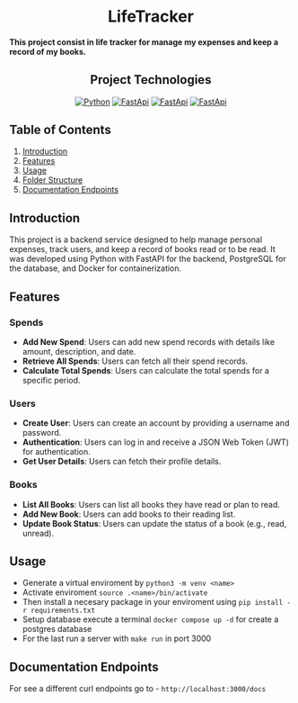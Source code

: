 <h1 align="center">
    LifeTracker
</h1>

<h4 align="left">
    This project consist in life tracker for manage my expenses and keep a record of my books.
</h4>

<div align="center">

<!-- <img src="./image/logo.jpg" alt="Personal Logo" width="800" height="450"> -->

## Project Technologies

[![Python](https://img.shields.io/badge/Python-3178C6?style=for-the-badge&logo=python&logoColor=white&labelColor=101010)]()
[![FastApi](https://img.shields.io/badge/fastapi-009688?style=for-the-badge&logo=fastapi&logoColor=white&labelColor=101010)]()
[![FastApi](https://img.shields.io/badge/postgresql-4169E1?style=for-the-badge&logo=postgresql&logoColor=white&labelColor=101010)]()
[![FastApi](https://img.shields.io/badge/Docker-2496ED?style=for-the-badge&logo=Docker&logoColor=white&labelColor=101010)]()

</div>

## Table of Contents

1. [Introduction](#introduction)
2. [Features](#features)
3. [Usage](#usage)
4. [Folder Structure](#folder-structure)
5. [Documentation Endpoints](#documentation-endpoints)


## Introduction

This project is a backend service designed to help manage personal expenses, track users, and keep a record of books read or to be read. It was developed using Python with FastAPI for the backend, PostgreSQL for the database, and Docker for containerization.


## Features

### Spends

- **Add New Spend**: Users can add new spend records with details like amount, description, and date.
- **Retrieve All Spends**: Users can fetch all their spend records.
- **Calculate Total Spends**: Users can calculate the total spends for a specific period.

### Users

- **Create User**: Users can create an account by providing a username and password.
- **Authentication**: Users can log in and receive a JSON Web Token (JWT) for authentication.
- **Get User Details**: Users can fetch their profile details.

### Books

- **List All Books**: Users can list all books they have read or plan to read.
- **Add New Book**: Users can add books to their reading list.
- **Update Book Status**: Users can update the status of a book (e.g., read, unread).


## Usage
- Generate a virtual enviroment by `python3 -m venv <name>`
- Activate enviroment `source .<name>/bin/activate`
- Then install a necesary package in your enviroment using `pip install -r requirements.txt`
- Setup database execute a terminal `docker compose up -d` for create a postgres database
- For the last run a server with `make run` in port 3000


## Documentation Endpoints
For see a different curl endpoints go to - `http://localhost:3000/docs`
